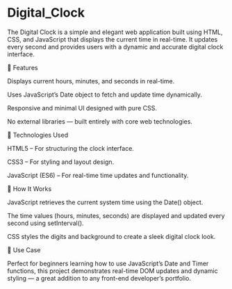 # Digital_Clock
The Digital Clock is a simple and elegant web application built using HTML, CSS, and JavaScript that displays the current time in real-time. It updates every second and provides users with a dynamic and accurate digital clock interface.

🔹 Features

Displays current hours, minutes, and seconds in real-time.

Uses JavaScript’s Date object to fetch and update time dynamically.

Responsive and minimal UI designed with pure CSS.

No external libraries — built entirely with core web technologies.

🔹 Technologies Used

HTML5 – For structuring the clock interface.

CSS3 – For styling and layout design.

JavaScript (ES6) – For real-time time updates and functionality.

🔹 How It Works

JavaScript retrieves the current system time using the Date() object.

The time values (hours, minutes, seconds) are displayed and updated every second using setInterval().

CSS styles the digits and background to create a sleek digital clock look.

🔹 Use Case

Perfect for beginners learning how to use JavaScript’s Date and Timer functions, this project demonstrates real-time DOM updates and dynamic styling — a great addition to any front-end developer’s portfolio.
